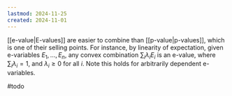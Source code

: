 ```yaml
---
lastmod: 2024-11-25
created: 2024-11-01
---
```


[[e-value|E-values]] are easier to combine than [[p-value|p-values]], which is one of their selling points. For instance, by linearity of expectation, given e-variables $E_1,\dots,E_n$, any convex combination $\sum_i \lambda_i E_i$ is an e-value, where $\sum_i\lambda_i = 1$, and $\lambda_i\geq 0$ for all $i$. Note this holds for arbitrarily dependent e-variables. 

#todo 